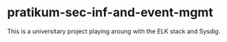 # pratikum-sec-inf-and-event-mgmt
This is a universitary project playing aroung with the ELK stack and Sysdig.

